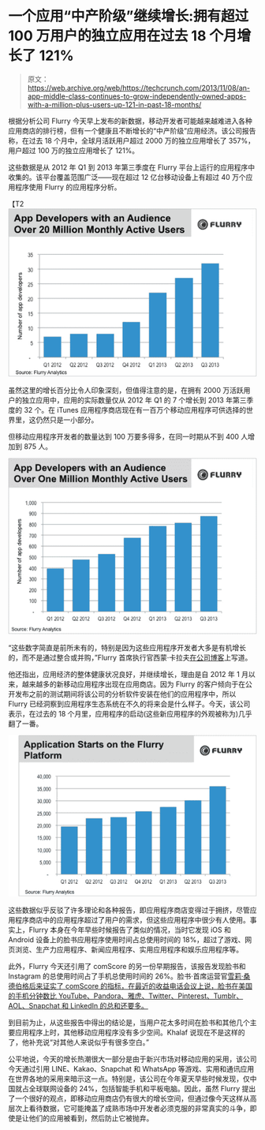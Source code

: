 # 一个应用“中产阶级”继续增长:拥有超过 100 万用户的独立应用在过去 18 个月增长了 121% 

> 原文：<https://web.archive.org/web/https://techcrunch.com/2013/11/08/an-app-middle-class-continues-to-grow-independently-owned-apps-with-a-million-plus-users-up-121-in-past-18-months/>

根据分析公司 Flurry 今天早上发布的新数据，移动开发者可能越来越难进入各种应用商店的排行榜，但有一个健康且不断增长的“中产阶级”应用经济。该公司报告称，在过去 18 个月中，全球月活跃用户超过 2000 万的独立应用增长了 357%，用户超过 100 万的独立应用增长了 121%。

这些数据是从 2012 年 Q1 到 2013 年第三季度在 Flurry 平台上运行的应用程序中收集的。该平台覆盖范围广泛——现在超过 12 亿台移动设备上有超过 40 万个应用程序使用 Flurry 的应用程序分析。

【T2![Apps20Mmau-resized-600](img/380ad172a162f7beb849c0e8a9724182.png)

虽然这里的增长百分比令人印象深刻，但值得注意的是，在拥有 2000 万活跃用户的独立应用中，应用的实际数量仅从 2012 年 Q1 的 7 个增长到 2013 年第三季度的 32 个。在 iTunes 应用程序商店现在有一百万个移动应用程序可供选择的世界里，这仍然只是一小部分。

但移动应用程序开发者的数量达到 100 万要多得多，在同一时期从不到 400 人增加到 875 人。

[![Apps1MMau-resized-600](img/8159e5647e088766b0d75f6ee5ad6ab3.png)](https://web.archive.org/web/20221210003222/https://beta.techcrunch.com/2013/11/08/an-app-middle-class-continues-to-grow-independently-owned-apps-with-a-million-plus-users-up-121-in-past-18-months/apps1mmau-resized-600/)

“这些数字简直是前所未有的，特别是因为这些应用程序开发者大多是有机增长的，而不是通过整合或并购，”Flurry 首席执行官西蒙·卡拉夫[在公司博客](https://web.archive.org/web/20221210003222/http://blog.flurry.com/bid/102208/The-Mobile-Content-Exlposion)上写道。

他还指出，应用经济的整体健康状况良好，并继续增长，理由是自 2012 年 1 月以来，越来越多的新移动应用程序出现在应用商店。因为 Flurry 的客户倾向于在公开发布之前的测试期间将该公司的分析软件安装在他们的应用程序中，所以 Flurry 已经洞察到应用程序生态系统在不久的将来会是什么样子。今天，该公司表示，在过去的 18 个月里，应用程序的启动(这些新应用程序的外观被称为)几乎翻了一番。

[![Flurry App Starts-resized-600](img/4db842851804c7ec01341c2ac15a9aaa.png)](https://web.archive.org/web/20221210003222/https://beta.techcrunch.com/2013/11/08/an-app-middle-class-continues-to-grow-independently-owned-apps-with-a-million-plus-users-up-121-in-past-18-months/flurry-app-starts-resized-600/)

这些数据似乎反驳了许多理论和各种报告，即应用程序商店变得过于拥挤，尽管应用程序商店中的应用程序超过了用户的需求，但这些应用程序中很少有人使用。事实上，Flurry 本身在今年早些时候报告了类似的情况，当时它发现 iOS 和 Android 设备上的脸书应用程序使用时间占总使用时间的 18%，超过了游戏、网页浏览、生产力应用程序、新闻应用程序、实用应用程序和娱乐应用程序等。

此外，Flurry 今天还引用了 comScore 的另一份早期报告，该报告发现脸书和 Instagram 的总使用时间占了手机总使用时间的 26%。脸书·首席运营官[雪莉·桑德伯格后来证实了 comScore 的指标，在最近的收益电话会议上说，脸书在美国的手机分钟数比 YouTube、Pandora、雅虎、Twitter、Pinterest、Tumblr、AOL、Snapchat 和 LinkedIn 的总和还要多。](https://web.archive.org/web/20221210003222/https://beta.techcrunch.com/2013/10/30/nearly-half-48-of-daily-users-of-facebook-are-now-mobile-only-says-ceo-zuckerberg/)

到目前为止，从这些报告中得出的结论是，当用户花太多时间在脸书和其他几个主要应用程序上时，其他移动应用程序没有多少空间。Khalaf 说现在不是这样的了，他补充说“对其他人来说似乎有很多空白。”

公平地说，今天的增长热潮很大一部分是由于新兴市场对移动应用的采用，该公司今天通过引用 LINE、Kakao、Snapchat 和 WhatsApp 等游戏、实用和通讯应用在世界各地的采用来暗示这一点。特别是，该公司在今年夏天早些时候发现，仅中国就占全球联网设备的 24%，包括智能手机和平板电脑。因此，虽然 Flurry 提出了一个很好的观点，即移动应用商店仍有很大的增长空间，但通过像今天这样从高层次上看待数据，它可能掩盖了成熟市场中开发者必须克服的非常真实的斗争，即使是让他们的应用被看到，然后防止它被抛弃。
